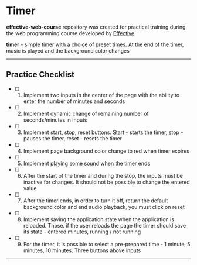 # Timer

**effective-web-course** repository was created for practical training during the web programming course developed by [Effective](http://effective.band/).

**timer** -  simple timer with a choice of preset times. At the end of the timer, music is played and the background color changes
___

## Practice Checklist

- [ ] 1. Implement two inputs in the center of the page with the ability to enter the number of minutes and seconds
- [ ] 2. Implement dynamic change of remaining number of seconds/minutes in inputs
- [ ] 3. Implement start, stop, reset buttons. Start - starts the timer, stop - pauses the timer, reset - resets the timer
- [ ] 4. Implement page background color change to red when timer expires
- [ ] 5. Implement playing some sound when the timer ends
- [ ] 6. After the start of the timer and during the stop, the inputs must be inactive for changes. It should not be possible to change the entered value
- [ ] 7. After the timer ends, in order to turn it off, return the default background color and end audio playback, you must click on reset
- [ ] 8. Implement saving the application state when the application is reloaded. Those. if the user reloads the page the timer should save its state - entered minutes, running / not running
- [ ] 9. For the timer, it is possible to select a pre-prepared time - 1 minute, 5 minutes, 10 minutes. Three buttons above inputs

___

